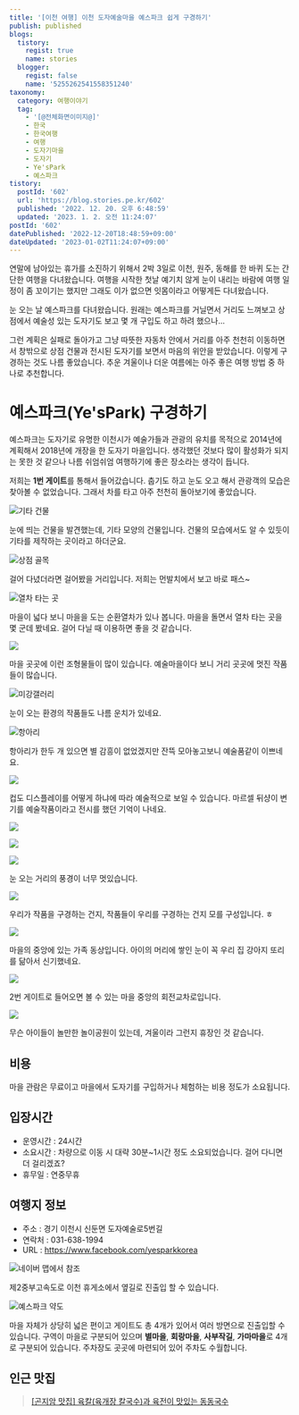 ```yaml
---
title: '[이천 여행] 이천 도자예술마을 예스파크 쉽게 구경하기'
publish: published
blogs:
  tistory:
    regist: true
    name: stories
  blogger:
    regist: false
    name: '5255262541558351240'
taxonomy:
  category: 여행이야기
  tag:
    - '[@전체화면이미지@]'
    - 한국
    - 한국여행
    - 여행
    - 도자기마을
    - 도자기
    - Ye'sPark
    - 예스파크
tistory:
  postId: '602'
  url: 'https://blog.stories.pe.kr/602'
  published: '2022. 12. 20. 오후 6:48:59'
  updated: '2023. 1. 2. 오전 11:24:07'
postId: '602'
datePublished: '2022-12-20T18:48:59+09:00'
dateUpdated: '2023-01-02T11:24:07+09:00'
---
```


연말에 남아있는 휴가를 소진하기 위해서 2박 3일로 이천, 원주, 동해를 한 바퀴 도는 간단한 여행을 다녀왔습니다. 여행을 시작한 첫날 예기치 않게 눈이 내리는 바람에 여행 일정이 좀 꼬이기는 했지만 그래도 이가 없으면 잇몸이라고 어떻게든 다녀왔습니다.

눈 오는 날 예스파크를 다녀왔습니다. 원래는 예스파크를 거닐면서 거리도 느껴보고 상점에서 예술성 있는 도자기도 보고 몇 개 구입도 하고 하려 했으나...

그런 계획은 실패로 돌아가고 그냥 따뜻한 자동차 안에서 거리를 아주 천천히 이동하면서 창밖으로 상점 건물과 전시된 도자기를 보면서 마음의 위안을 받았습니다. 이렇게 구경하는 것도 나름 좋았습니다. 추운 겨울이나 더운 여름에는 아주 좋은 여행 방법 중 하나로 추천합니다.

# 예스파크(Ye'sPark) 구경하기

예스파크는 도자기로 유명한 이천시가 예술가들과 관광의 유치를 목적으로 2014년에 계획해서 2018년에 개장을 한 도자기 마을입니다. 생각했던 것보다 많이 활성화가 되지는 못한 것 같으나 나름 쉬엄쉬엄 여행하기에 좋은 장소라는 생각이 듭니다.

저희는 **1번 게이트**를 통해서 들어갔습니다. 춥기도 하고 눈도 오고 해서 관광객의 모습은 찾아볼 수 없었습니다. 그래서 차를 타고 아주 천천히 돌아보기에 좋았습니다.

![기타 건물](./images/njo2_20221215_152216-01.jpeg)

눈에 띄는 건물을 발견했는데, 기타 모양의 건물입니다. 건물의 모습에서도 알 수 있듯이 기타를 제작하는 곳이라고 하더군요.

![상점 골목](./images/njo2_20221215_152350-01.jpeg)

걸어 다녔더라면 걸어봤을 거리입니다. 저희는 먼발치에서 보고 바로 패스~

![열차 타는 곳](./images/njo2_20221215_152708-01.jpeg)

마을이 넓다 보니 마을을 도는 순환열차가 있나 봅니다. 마을을 돌면서 열차 타는 곳을 몇 군데 봤네요. 걸어 다닐 때 이용하면 좋을 것 같습니다.

![](./images/njo2_20221215_152735-01.jpeg)

마을 곳곳에 이런 조형물들이 많이 있습니다. 예술마을이다 보니 거리 곳곳에 멋진 작품들이 많습니다.

![미강갤러리](./images/njo2_20221215_152836-01.jpeg)

눈이 오는 환경의 작품들도 나름 운치가 있네요.

![항아리](./images/njo2_20221215_153024-01.jpeg)

항아리가 한두 개 있으면 별 감흥이 없었겠지만 잔뜩 모아놓고보니 예술품같이 이쁘네요.

![](./images/njo2_20221215_153128-01.jpeg)

컵도 디스플레이를 어떻게 하냐에 따라 예술적으로 보일 수 있습니다. 마르셀 뒤샹이 변기를 예술작품이라고 전시를 했던 기억이 나네요.

![](./images/njo2_20221215_153754-01.jpeg)

![](./images/njo2_20221215_154017-01.jpeg)

![](./images/njo2_20221215_155151-01.jpeg)

눈 오는 거리의 풍경이 너무 멋있습니다.

![](./images/njo2_20221215_154324-01.jpeg)

우리가 작품을 구경하는 건지, 작품들이 우리를 구경하는 건지 모를 구성입니다. ㅎ

![](./images/njo2_20221215_155114-01.jpeg)

마을의 중앙에 있는 가족 동상입니다. 아이의 머리에 쌓인 눈이 꼭 우리 집 강아지 또리를 닮아서 신기했네요.

![](./images/njo2_20221215_160525-01.jpeg)

2번 게이트로 들어오면 볼 수 있는 마을 중앙의 회전교차로입니다.

![](./images/njo2_20221215_161135-01.jpeg)

무슨 아이들이 놀만한 놀이공원이 있는데, 겨울이라 그런지 휴장인 것 같습니다.

## 비용

마을 관람은 무료이고 마을에서 도자기를 구입하거나 체험하는 비용 정도가 소요됩니다.

## 입장시간

- 운영시간 : 24시간
- 소요시간 : 차량으로 이동 시 대략 30분~1시간 정도 소요되었습니다. 걸어 다니면 더 걸리겠죠?
- 휴무일 : 연중무휴

## 여행지 정보

- 주소 : 경기 이천시 신둔면 도자예술로5번길
- 연락처 : 031-638-1994
- URL : https://www.facebook.com/yesparkkorea

![네이버 맵에서 참조](images/2022-12-20-11-39-09.png)

제2중부고속도로 이천 휴게소에서 옆길로 진출입 할 수 있습니다.

![예스파크 약도](./images/yespark_map.jpg)

마을 자체가 상당히 넓은 편이고 게이트도 총 4개가 있어서 여러 방면으로 진출입할 수 있습니다. 구역이 마을로 구분되어 있으며 **별마을**, **회랑마을**, **사부작길**, **가마마을**로 4개로 구분되어 있습니다.
주차장도 곳곳에 마련되어 있어 주차도 수월합니다.

## 인근 맛집

> [[곤지암 맛집] 육칼(육개장 칼국수)과 육전이 맛있는 동동국수](https://blog.stories.pe.kr/603)
